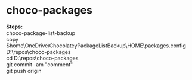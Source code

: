 # choco-packages

**Steps:** \
choco-package-list-backup \
copy $home\OneDrive\ChocolateyPackageListBackup\HOME\packages.config D:\repos\choco-packages \
cd D:\repos\choco-packages \
git commit -am "comment" \
git push origin
